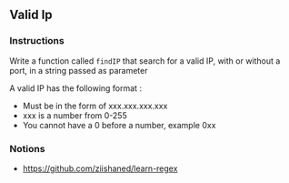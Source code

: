 ## Valid Ip

### Instructions

Write a function called `findIP` that search for a valid IP, with or without a port, in a string passed as parameter

A valid IP has the following format :

- Must be in the form of xxx.xxx.xxx.xxx
- xxx is a number from 0-255
- You cannot have a 0 before a number, example 0xx


### Notions

- https://github.com/ziishaned/learn-regex